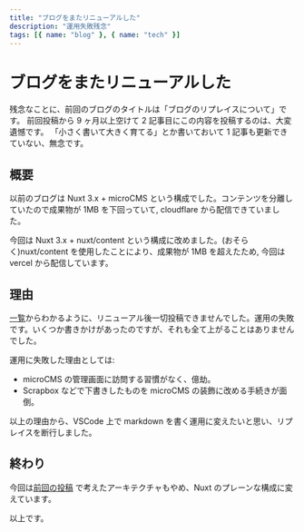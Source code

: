 ```yaml
---
title: "ブログをまたリニューアルした"
description: "運用失敗残念"
tags: [{ name: "blog" }, { name: "tech" }]
---
```


# ブログをまたリニューアルした

残念なことに、前回のブログのタイトルは「ブログのリプレイスについて」です。
前回投稿から 9 ヶ月以上空けて 2 記事目にこの内容を投稿するのは、大変遺憾です。
「小さく書いて大きく育てる」とか書いておいて 1 記事も更新できていない、無念です。

## 概要

以前のブログは Nuxt 3.x + microCMS という構成でした。コンテンツを分離していたので成果物が 1MB を下回っていて, cloudflare から配信できていました。

今回は Nuxt 3.x + nuxt/content という構成に改めました。(おそらく)nuxt/content を使用したことにより、成果物が 1MB を超えたため, 今回は vercel から配信しています。

## 理由

[一覧](https://webpress.jabelic.com/ja)からわかるように、リニューアル後一切投稿できませんでした。運用の失敗です。いくつか書きかけがあったのですが、それも全て上がることはありませんでした。

運用に失敗した理由としては:

- microCMS の管理画面に訪問する習慣がなく、億劫。
- Scrapbox などで下書きしたものを microCMS の装飾に改める手続きが面倒。

以上の理由から、VSCode 上で markdown を書く運用に変えたいと思い、リプレイスを断行しました。

## 終わり

今回は[前回の投稿](https://webpress.jabelic.com/ja/articles/2023/1) で考えたアーキテクチャもやめ、Nuxt のプレーンな構成に変えています。

以上です。
